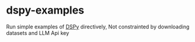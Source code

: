 # dspy-examples
Run simple examples of [DSPy](https://github.com/stanfordnlp/dspy) directively, Not constrainted by downloading datasets and LLM Api key
